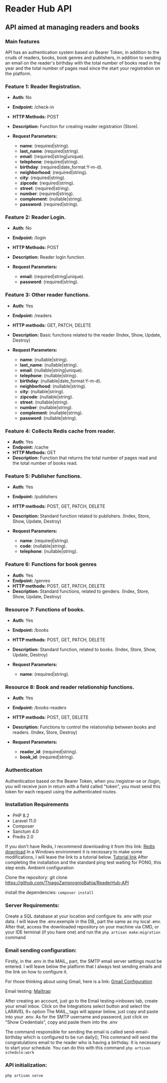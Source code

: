# Reader Hub API

## API aimed at managing readers and books

### Main features

API has an authentication system based on Bearer Token, in addition to the cruds of readers, books, book genres and publishers, in addition to sending an email on the reader's birthday with the total number of books read in the year and the total number of pages read since the start your registration on the platform.

### Feature 1: Reader Registration.

- **Auth:** No 
- **Endpoint:** /check-in 
- **HTTP Methods:** POST 
- **Description:** Function for creating reader registration (Store).
- **Request Parameters:**

    - **name**: (required|string).
    - **last_name**: (required|string).
    - **email**: (required|string|unique).
    - **telephone**: (required|string).
    - **birthday**: (required|date_format:Y-m-d).
    - **neighborhood**: (required|string).
    - **city**: (required|string).
    - **zipcode**: (required|string).
    - **street**: (required|string).
    - **number**: (required|string).
    - **complement**: (nullable|string).
    - **password**: (required|string).

### Feature 2: Reader Login.

- **Auth:** No 
- **Endpoint:** /login 
- **HTTP Methods:** POST 
- **Description:** Reader login function.
- **Request Parameters:**

    - **email**: (required|string|unique).
    - **password**: (required|string).

### Feature 3: Other reader functions.

- **Auth:** Yes 
- **Endpoint:** /readers 
- **HTTP methods:** GET, PATCH, DELETE 
- **Description:** Basic functions related to the reader (Index, Show, Update, Destroy)
- **Request Parameters:**

    - **name**: (nullable|string).
    - **last_name**: (nullable|string).
    - **email**: (nullable|string|unique).
    - **telephone**: (nullable|string).
    - **birthday**: (nullable|date_format:Y-m-d).
    - **neighborhood**: (nullable|string).
    - **city**: (nullable|string).
    - **zipcode**: (nullable|string).
    - **street**: (nullable|string).
    - **number**: (nullable|string).
    - **complement**: (nullable|string).
    - **password**: (nullable|string).

### Feature 4: Collects Redis cache from reader.

- **Auth:** Yes 
- **Endpoint:** /cache 
- **HTTP Methods:** GET 
- **Description:** Function that returns the total number of pages read and the total number of books read.

### Feature 5: Publisher functions.

- **Auth:** Yes 
- **Endpoint:** /publishers 
- **HTTP methods:** POST, GET, PATCH, DELETE 
- **Description:** Standard function related to publishers. (Index, Store, Show, Update, Destroy)
- **Request Parameters:**

    - **name**: (required|string).
    - **code**: (nullable|string).
    - **telephone**: (nullable|string).

### Feature 6: Functions for book genres

- **Auth:** Yes 
- **Endpoint:** /genres 
- **HTTP methods:** POST, GET, PATCH, DELETE 
- **Description:** Standard functions, related to genders. (Index, Store, Show, Update, Destroy)

### Resource 7: Functions of books.

- **Auth:** Yes 
- **Endpoint:** /books 
- **HTTP methods:** POST, GET, PATCH, DELETE 
- **Description:** Standard function, related to books. (Index, Store, Show, Update, Destroy)
- **Request Parameters:**

    - **name**: (required|string).

### Resource 8: Book and reader relationship functions.

- **Auth:** Yes 
- **Endpoint:** /books-readers 
- **HTTP methods:** POST, GET, DELETE 
- **Description:** Functions to control the relationship between books and readers. (Index, Store, Destroy)
- **Request Parameters:**

    - **reader_id**: (required|string).
    - **book_id**: (required|string).

### Authentication 

Authentication based on the Bearer Token, when you /registrar-se or /login, you will receive json in return with a field called "token", you must send this token for each request using the authenticated routes.

### Installation Requirements

- PHP 8.2 
- Laravel 11.0 
- Composer 
- Sanctum 4.0 
- Predis 2.0

If you don't have Redis, I recommend downloading it from this link: [Redis download](https://github.com/tporadowski/redis/releases) In a Windows environment it is necessary to make some modifications, I will leave the link to a tutorial below. [Tutorial link](https://www.youtube.com/watch?v=DLKzd3bvgt8) After completing the installation and the standard ping test waiting for PONG, this step ends.
Ambient configuration

Clone the repository: git clone https://github.com/ThiagoZamprognioBahia/ReaderHub-API

install the dependencies: `composer install`


### Server Requirements:

Create a SQL database at your location and configure its .env with your data. I will leave the .env.exemple in the DB_ part the same as my local .env. After that, access the downloaded repository on your machine via CMD, or your IDE terminal (if you have one) and run the `php artisan make:migration` command

### Email sending configuration:

Firstly, in the .env in the MAIL_ part, the SMTP email server settings must be entered. I will leave below the platform that I always test sending emails and the link on how to configure it.

For those thinking about using Gmail, here is a link: [Gmail Configuration](https://support.google.com/accounts/answer/6010255?hl=pt-BR&sjid=8074746018313122746-SA)

Email testing: [Mailtrap](https://mailtrap.io/)

After creating an account, just go to the Email testing->inboxes tab, create your email inbox. Click on the Integrations select button and select the LARAVEL 9+ option The MAIL_ tags will appear below, just copy and paste into your .env. As for the SMTP username and password, just click on "Show Credentials", copy and paste them into the .env

The command responsible for sending the email is called send-email-birthday which is configured to be run daily(), This command will send the congratulations email to the reader who is having a birthday. It is necessary to start your schedule. You can do this with this command `php artisan schedule:work`

### API initialization:

`php artisan serve`


